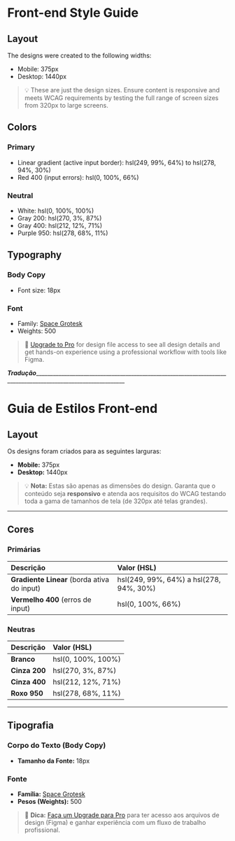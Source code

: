 # Front-end Style Guide

## Layout

The designs were created to the following widths:

- Mobile: 375px
- Desktop: 1440px

> 💡 These are just the design sizes. Ensure content is responsive and meets WCAG requirements by testing the full range of screen sizes from 320px to large screens.

## Colors

### Primary

- Linear gradient (active input border): hsl(249, 99%, 64%) to hsl(278, 94%, 30%)
- Red 400 (input errors): hsl(0, 100%, 66%)

### Neutral

- White: hsl(0, 100%, 100%)
- Gray 200: hsl(270, 3%, 87%)
- Gray 400: hsl(212, 12%, 71%)
- Purple 950: hsl(278, 68%, 11%)

## Typography

### Body Copy

- Font size: 18px

### Font

- Family: [Space Grotesk](https://fonts.google.com/specimen/Space+Grotesk)
- Weights: 500

> 💎 [Upgrade to Pro](https://www.frontendmentor.io/pro?ref=style-guide) for design file access to see all design details and get hands-on experience using a professional workflow with tools like Figma.




_______________________________________________Tradução_____________________________________________________________________________________________________________________________________________________________



# Guia de Estilos Front-end

## Layout

Os designs foram criados para as seguintes larguras:

- **Mobile:** 375px
- **Desktop:** 1440px

> 💡 **Nota:** Estas são apenas as dimensões do design. Garanta que o conteúdo seja **responsivo** e atenda aos requisitos do WCAG testando toda a gama de tamanhos de tela (de 320px até telas grandes).

---

## Cores

### Primárias

| Descrição | Valor (HSL) |
| :--- | :--- |
| **Gradiente Linear** (borda ativa do input) | hsl(249, 99%, 64%) a hsl(278, 94%, 30%) |
| **Vermelho 400** (erros de input) | hsl(0, 100%, 66%) |

### Neutras

| Descrição | Valor (HSL) |
| :--- | :--- |
| **Branco** | hsl(0, 100%, 100%) |
| **Cinza 200** | hsl(270, 3%, 87%) |
| **Cinza 400** | hsl(212, 12%, 71%) |
| **Roxo 950** | hsl(278, 68%, 11%) |

---

## Tipografia

### Corpo do Texto (Body Copy)

- **Tamanho da Fonte:** 18px

### Fonte

- **Família:** [Space Grotesk](https://fonts.google.com/specimen/Space+Grotesk)
- **Pesos (Weights):** 500

> 💎 **Dica:** [Faça um Upgrade para Pro](https://www.frontendmentor.io/pro?ref=style-guide) para ter acesso aos arquivos de design (Figma) e ganhar experiência com um fluxo de trabalho profissional.